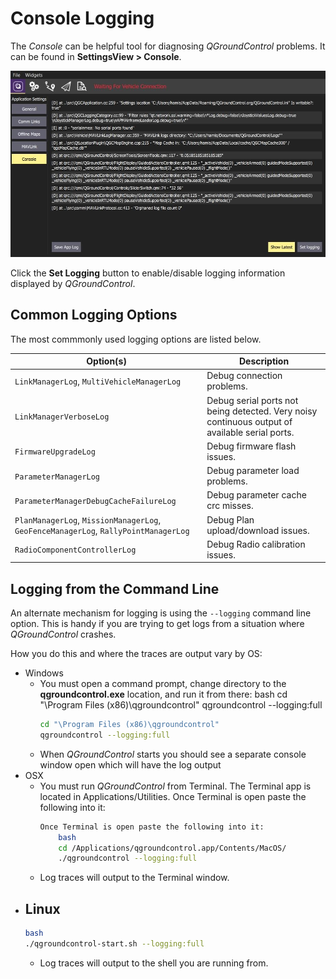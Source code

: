 # Console Logging

The _Console_ can be helpful tool for diagnosing _QGroundControl_ problems. It can be found in **SettingsView > Console**.

![Console logging](../../../assets/support/console.jpg)

Click the **Set Logging** button to enable/disable logging information displayed by _QGroundControl_.

## Common Logging Options

The most commmonly used logging options are listed below.

| Option(s)                                                                           | Description                                                                                    |
| ----------------------------------------------------------------------------------- | ---------------------------------------------------------------------------------------------- |
| `LinkManagerLog`, `MultiVehicleManagerLog`                                          | Debug connection problems.                                                                     |
| `LinkManagerVerboseLog`                                                             | Debug serial ports not being detected. Very noisy continuous output of available serial ports. |
| `FirmwareUpgradeLog`                                                                | Debug firmware flash issues.                                                                   |
| `ParameterManagerLog`                                                               | Debug parameter load problems.                                                                 |
| `ParameterManagerDebugCacheFailureLog`                                              | Debug parameter cache crc misses.                                                              |
| `PlanManagerLog`, `MissionManagerLog`, `GeoFenceManagerLog`, `RallyPointManagerLog` | Debug Plan upload/download issues.                                                             |
| `RadioComponentControllerLog`                                                       | Debug Radio calibration issues.                                                                |

## Logging from the Command Line

An alternate mechanism for logging is using the `--logging` command line option. This is handy if you are trying to get logs from a situation where _QGroundControl_ crashes.

How you do this and where the traces are output vary by OS:

- Windows
  - You must open a command prompt, change directory to the **qgroundcontrol.exe** location, and run it from there:
    bash
    cd "\Program Files (x86)\qgroundcontrol"
    qgroundcontrol --logging:full
    ```bash
    cd "\Program Files (x86)\qgroundcontrol"
    qgroundcontrol --logging:full
    ```
  - When _QGroundControl_ starts you should see a separate console window open which will have the log output
- OSX
  - You must run _QGroundControl_ from Terminal. The Terminal app is located in Applications/Utilities. Once Terminal is open paste the following into it:
    ```bash
    Once Terminal is open paste the following into it:
        bash
        cd /Applications/qgroundcontrol.app/Contents/MacOS/
        ./qgroundcontrol --logging:full
    ```
  - Log traces will output to the Terminal window.
- ## Linux
  ```bash
  bash
  ./qgroundcontrol-start.sh --logging:full
  ```
  - Log traces will output to the shell you are running from.
